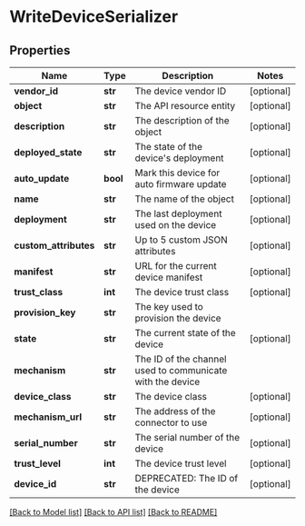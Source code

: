 # WriteDeviceSerializer

## Properties
Name | Type | Description | Notes
------------ | ------------- | ------------- | -------------
**vendor_id** | **str** | The device vendor ID | [optional] 
**object** | **str** | The API resource entity | [optional] 
**description** | **str** | The description of the object | [optional] 
**deployed_state** | **str** | The state of the device&#39;s deployment | [optional] 
**auto_update** | **bool** | Mark this device for auto firmware update | [optional] 
**name** | **str** | The name of the object | [optional] 
**deployment** | **str** | The last deployment used on the device | [optional] 
**custom_attributes** | **str** | Up to 5 custom JSON attributes | [optional] 
**manifest** | **str** | URL for the current device manifest | [optional] 
**trust_class** | **int** | The device trust class | [optional] 
**provision_key** | **str** | The key used to provision the device | 
**state** | **str** | The current state of the device | [optional] 
**mechanism** | **str** | The ID of the channel used to communicate with the device | 
**device_class** | **str** | The device class | [optional] 
**mechanism_url** | **str** | The address of the connector to use | [optional] 
**serial_number** | **str** | The serial number of the device | [optional] 
**trust_level** | **int** | The device trust level | [optional] 
**device_id** | **str** | DEPRECATED: The ID of the device | [optional] 

[[Back to Model list]](../README.md#documentation-for-models) [[Back to API list]](../README.md#documentation-for-api-endpoints) [[Back to README]](../README.md)


